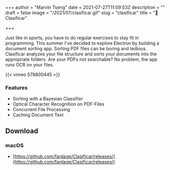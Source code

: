 +++
author = "Marvin Tseng"
date = 2021-07-27T11:09:53Z
description = ""
draft = false
image = "/2021/07/clasificar.gif"
slug = "clasificar"
title = "📑 Clasificar"

+++


Just like in sports, you have to do regular exercises to stay fit in programming. This summer I've decided to explore Electron by building a document sorting app. Sorting PDF files can be boring and tedious. Clasificar analyzes your file structure and sorts your documents into the appropriate folders. Are your PDFs not searchable? No problem, the app runs OCR on your files.

{{< vimeo 579800445 >}}

### Features

* Sorting with a Bayesian Classifier
* Optical Character Recognition on PDF-Files
* Concurrent File Processing
* Caching Document Text

## Download

### macOS

* [https://github.com/fardage/Clasificar/releases/](https://github.com/fardage/Clasificar/releases/)
